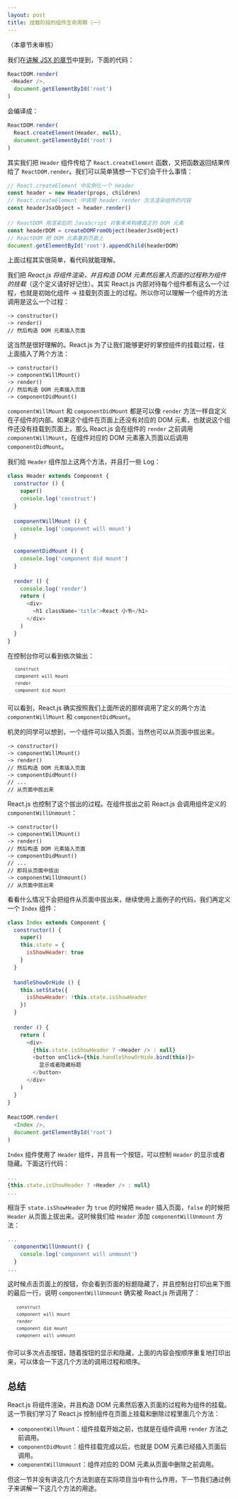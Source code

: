 ```yaml
---
layout: post
title: 挂载阶段的组件生命周期（一）
---
```


（本章节未审核）

我们在[讲解 JSX 的章节](/blog/lesson6)中提到，下面的代码：
 
```javascript
ReactDOM.render(
 <Header />, 
  document.getElementById('root')
)
```

会编译成：

```javascript
ReactDOM.render(
  React.createElement(Header, null), 
  document.getElementById('root')
)
```

其实我们把 `Header` 组件传给了 `React.createElement` 函数，又把函数返回结果传给了 `ReactDOM.render`。我们可以简单猜想一下它们会干什么事情：

```javascript
// React.createElement 中实例化一个 Header
const header = new Header(props, children)
// React.createElement 中调用 header.render 方法渲染组件的内容
const headerJsxObject = header.render()

// ReactDOM 用渲染后的 JavaScript 对象来来构建真正的 DOM 元素
const headerDOM = createDOMFromObject(headerJsxObject)
// ReactDOM 把 DOM 元素塞到页面上
document.getElementById('root').appendChild(headerDOM)
```

上面过程其实很简单，看代码就能理解。

我们把 *React.js 将组件渲染，并且构造 DOM 元素然后塞入页面的过程称为组件的挂载*（这个定义请好好记住）。其实 React.js 内部对待每个组件都有这么一个过程，也就是初始化组件 -> 挂载到页面上的过程。所以你可以理解一个组件的方法调用是这么一个过程：

```
-> constructor()
-> render()
// 然后构造 DOM 元素插入页面
```

这当然是很好理解的。React.js 为了让我们能够更好的掌控组件的挂载过程，往上面插入了两个方法：

```
-> constructor()
-> componentWillMount()
-> render()
// 然后构造 DOM 元素插入页面
-> componentDidMount()
```

`componentWillMount` 和 `componentDidMount` 都是可以像 `render` 方法一样自定义在子组件的内部。如果这个组件在页面上还没有对应的 DOM 元素，也就说这个组件还没有挂载到页面上，那么 React.js 会在组件的 `render` 之前调用 `componentWillMount`，在组件对应的 DOM 元素塞入页面以后调用 `componentDidMount`。

我们给 `Header` 组件加上这两个方法，并且打一些 Log：

```javascript
class Header extends Component {
  constructor () {
    super()
    console.log('construct')
  }

  componentWillMount () {
    console.log('component will mount')
  }

  componentDidMount () {
    console.log('component did mount')
  }

  render () {
    console.log('render')
    return (
      <div>
        <h1 className='title'>React 小书</h1>
      </div>
    )
  }
}
```

在控制台你可以看到依次输出：

<a href="/assets/img/posts/69676213-FDED-4E60-8142-07599BA10696.png" target="_blank">![示例图片](/assets/img/posts/69676213-FDED-4E60-8142-07599BA10696.png)</a>

可以看到，React.js 确实按照我们上面所说的那样调用了定义的两个方法 `componentWillMount` 和 `componentDidMount`。

机灵的同学可以想到，一个组件可以插入页面，当然也可以从页面中拔出来。

```
-> constructor()
-> componentWillMount()
-> render()
// 然后构造 DOM 元素插入页面
-> componentDidMount()
// ...
// 从页面中拔出来
```

React.js 也控制了这个拔出的过程。在组件拔出之前 React.js 会调用组件定义的 `componentWillUnmount`：

```
-> constructor()
-> componentWillMount()
-> render()
// 然后构造 DOM 元素插入页面
-> componentDidMount()
// ...
// 即将从页面中拔出
-> componentWillUnmount()
// 从页面中拔出来
```

看看什么情况下会把组件从页面中拔出来，继续使用上面例子的代码，我们再定义一个 `Index` 组件：

```javascript
class Index extends Component {
  constructor() {
    super()
    this.state = {
      isShowHeader: true
    }
  }

  handleShowOrHide () {
    this.setState({
      isShowHeader: !this.state.isShowHeader
    })
  }

  render () {
    return (
      <div>
        {this.state.isShowHeader ? <Header /> : null}
        <button onClick={this.handleShowOrHide.bind(this)}>
          显示或者隐藏标题
        </button>
      </div>
    )
  }
}

ReactDOM.render(
  <Index />,
  document.getElementById('root')
)
```

`Index` 组件使用了 `Header` 组件，并且有一个按钮，可以控制 `Header` 的显示或者隐藏。下面这行代码：

```javascript
...
{this.state.isShowHeader ? <Header /> : null}
...
```

相当于 `state.isShowHeader` 为 `true` 的时候把 `Header`  插入页面，`false` 的时候把 `Header` 从页面上拔出来。这时候我们给 `Header` 添加 `componentWillUnmount` 方法：

```javascript
...
  componentWillUnmount() {
    console.log('component will unmount')
  }
...
```

这时候点击页面上的按钮，你会看到页面的标题隐藏了，并且控制台打印出来下图的最后一行，说明 `componentWillUnmount` 确实被 React.js 所调用了：

<a href="/assets/img/posts/B396B6CF-50F1-4C4E-9D16-4E746F15F91F.png" target="_blank">![示例图片](/assets/img/posts/B396B6CF-50F1-4C4E-9D16-4E746F15F91F.png)</a>

你可以多次点击按钮，随着按钮的显示和隐藏，上面的内容会按顺序重复地打印出来，可以体会一下这几个方法的调用过程和顺序。

## 总结
React.js 将组件渲染，并且构造 DOM 元素然后塞入页面的过程称为组件的挂载。这一节我们学习了 React.js 控制组件在页面上挂载和删除过程里面几个方法：

* `componentWillMount`：组件挂载开始之前，也就是在组件调用 `render` 方法之前调用。
* `componentDidMount`：组件挂载完成以后，也就是 DOM 元素已经插入页面后调用。
* `componentWillUnmount`：组件对应的 DOM 元素从页面中删除之前调用。

但这一节并没有讲这几个方法到底在实际项目当中有什么作用，下一节我们通过例子来讲解一下这几个方法的用途。